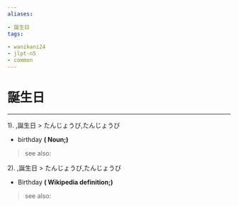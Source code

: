 ```yaml
---
aliases:
    
- 誕生日
tags:
    
- wanikani24
- jlpt-n5
- common
---
```


# 誕生日
---
1).
,誕生日 > たんじょうび,たんじょうび

- birthday
**( Noun;)**
> see also: 
            
2).
,誕生日 > たんじょうび,たんじょうび

- Birthday
**( Wikipedia definition;)**
> see also: 
            